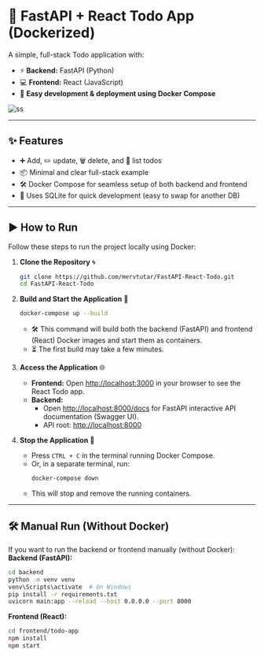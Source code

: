 # 📝 FastAPI + React Todo App (Dockerized)

A simple, full-stack Todo application with:
- ⚡ **Backend:** FastAPI (Python)
- 💻 **Frontend:** React (JavaScript)
- 🐳 **Easy development & deployment using Docker Compose**

![ss](https://github.com/user-attachments/assets/6baa02a6-fee0-47a8-bd4d-b3036036ae77)

---

## ✨ Features

- ➕ Add, ✏️ update, 🗑️ delete, and 📃 list todos
- 📦 Minimal and clear full-stack example
- 🛠️ Docker Compose for seamless setup of both backend and frontend
- 💾 Uses SQLite for quick development (easy to swap for another DB)

---

## ▶️ How to Run

Follow these steps to run the project locally using Docker:

1. **Clone the Repository** 🌀

    ```bash
    git clone https://github.com/mervtutar/FastAPI-React-Todo.git
    cd FastAPI-React-Todo
    ```

2. **Build and Start the Application** 🔨

    ```bash
    docker-compose up --build
    ```

    - 🛠️ This command will build both the backend (FastAPI) and frontend (React) Docker images and start them as containers.
    - ⏳ The first build may take a few minutes.

3. **Access the Application** 🌐

    - **Frontend:** Open [http://localhost:3000](http://localhost:3000) in your browser to see the React Todo app.
    - **Backend:**  
      - Open [http://localhost:8000/docs](http://localhost:8000/docs) for FastAPI interactive API documentation (Swagger UI).
      - API root: [http://localhost:8000](http://localhost:8000)

4. **Stop the Application** 🛑

    - Press `CTRL + C` in the terminal running Docker Compose.
    - Or, in a separate terminal, run:
      ```bash
      docker-compose down
      ```
    - This will stop and remove the running containers.

---

## 🛠️ Manual Run (Without Docker)

If you want to run the backend or frontend manually (without Docker):
**Backend (FastAPI):**
```bash
cd backend
python -m venv venv
venv\Scripts\activate  # On Windows
pip install -r requirements.txt
uvicorn main:app --reload --host 0.0.0.0 --port 8000
```

**Frontend (React):**
```bash
cd frontend/todo-app
npm install
npm start
```


